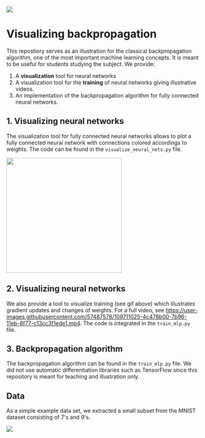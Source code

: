 <img src="https://github.com/PeterHolderrieth/backpropagation/blob/master/videos/final_file.gif">

# Visualizing backpropagation

This repostiory serves as an illustration for the classical backpropagation algorithm, 
one of the most important machine learning concepts. It is meant to be useful for students studying the subject. 
We provide:

1. A **visualization** tool for neural networks 
2. A visualization tool for the **training** of neural networks giving illustrative videos.
3. An implementation of the backpropagation algorithm for fully connected neural networks.


## 1. Visualizing neural networks

The visualization tool for fully connected neural networks allows to plot a fully connected neural network with connections colored accordings to weights. 
The code can be found in the ```visualize_neural_nets.py``` file.

<img src="https://github.com/PeterHolderrieth/backpropagation/blob/master/plots/illustrate_visualization.png" width="300" height="300">

## 2. Visualizing neural networks

We also provide a tool to visualize training (see gif above) which illustrates gradient updates 
and changes of weights. For a full video, see https://user-images.githubusercontent.com/57487578/109711025-4c478b00-7b96-11eb-8f77-c13cc3f1ede1.mp4.
The code is integrated in the ```train_mlp.py``` file.

## 3. Backpropagation algorithm

The backpropagation algorithm can be found in the ```train_mlp.py``` file. We did not use automatic differentiation libraries such as TensorFlow
since this repository is meant for teaching and illustration only.

## Data 

As a simple example data set, we extracted a small subset from the MNIST dataset consisting of 7's and 9's.

<img src="https://github.com/PeterHolderrieth/backpropagation/blob/master/plots/illustrate_7_9_mnist.png">




